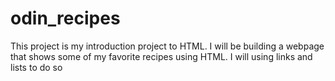 # odin_recipes
This project is my introduction project to HTML. I will be building a webpage that
shows some of my favorite recipes using HTML. I will using links and lists to do so